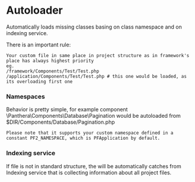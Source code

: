 Autoloader
==========

Automatically loads missing classes basing on class namespace and on indexing service.

There is an important rule:
```
Your custom file in same place in project structure as in framework's place has always highest priority
eg.
/framework/Components/Test/Test.php
/application/Components/Test/Test.php # this one would be loaded, as its overloading first one
```

### Namespaces
Behavior is pretty simple, for example component \Panthera\Components\Database\Pagination would be
autoloaded from $DIR/Components/Database/Pagination.php

```
Please note that it supports your custom namespace defined in a constant PF2_NAMESPACE, which is PFApplication by default.
```

### Indexing service
If file is not in standard structure, the will be automatically catches from Indexing service that is collecting
information about all project files.